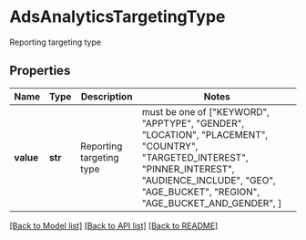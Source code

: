 # AdsAnalyticsTargetingType

Reporting targeting type

## Properties
Name | Type | Description | Notes
------------ | ------------- | ------------- | -------------
**value** | **str** | Reporting targeting type |  must be one of ["KEYWORD", "APPTYPE", "GENDER", "LOCATION", "PLACEMENT", "COUNTRY", "TARGETED_INTEREST", "PINNER_INTEREST", "AUDIENCE_INCLUDE", "GEO", "AGE_BUCKET", "REGION", "AGE_BUCKET_AND_GENDER", ]

[[Back to Model list]](../README.md#documentation-for-models) [[Back to API list]](../README.md#documentation-for-api-endpoints) [[Back to README]](../README.md)


